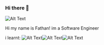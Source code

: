 ### Hi there 👋

![Alt Text](https://c.tenor.com/mGgWY8RkgYMAAAAC/hello-world.gif)

Hi my name is Fathan! im a Software Engineer

i learnt:
![Alt Text](https://cdn.iconscout.com/icon/free/png-128/javascript-3521515-2945018.png)![Alt Text](https://cdn.iconscout.com/icon/free/png-128/javascript-3521515-2945018.png)![Alt Text](https://cdn.iconscout.com/icon/free/png-128/javascript-3521515-2945018.png)



